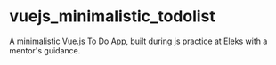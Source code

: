 # vuejs_minimalistic_todolist
A minimalistic Vue.js To Do App, built during js practice at Eleks with a mentor's guidance.
